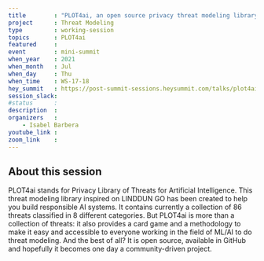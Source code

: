 ```yaml
---
title        : "PLOT4ai, an open source privacy threat modeling library for AI"
project      : Threat Modeling
type         : working-session
topics       : PLOT4ai
featured     :
event        : mini-summit
when_year    : 2021
when_month   : Jul
when_day     : Thu
when_time    : WS-17-18
hey_summit   : https://post-summit-sessions.heysummit.com/talks/plot4ai-an-open-source-privacy-threat-modeling-library-for-ai/
session_slack:
#status      :
description  :
organizers   :
    - Isabel Barbera
youtube_link : 
zoom_link    :
---
```


## About this session
PLOT4ai stands for Privacy Library of Threats for Artificial Intelligence. This threat modeling library inspired on LINDDUN GO has been created to help you build responsible AI systems.  It contains currently a collection of 86 threats classified in 8 different categories. 
But PLOT4ai is more than a collection of threats: it also provides a card game and a methodology to make it easy and accessible to everyone working in the field of ML/AI to do threat modeling. And the best of all? It is open source,  available in GitHub and hopefully it becomes one day a community-driven project.
